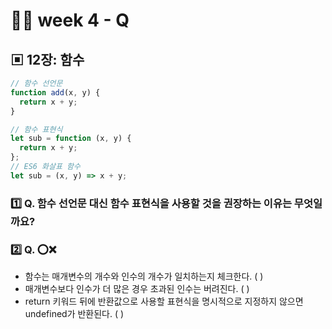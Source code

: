 # 👩‍🏫 week 4 - Q

## ▣ 12장: 함수

```js
// 함수 선언문
function add(x, y) {
  return x + y;
}
```

```js
// 함수 표현식
let sub = function (x, y) {
  return x + y;
};
// ES6 화살표 함수
let sub = (x, y) => x + y;
```

### 1️⃣ Q. 함수 선언문 대신 함수 표현식을 사용할 것을 권장하는 이유는 무엇일까요?

### 2️⃣ Q. ⭕❌

- 함수는 매개변수의 개수와 인수의 개수가 일치하는지 체크한다. ( )
- 매개변수보다 인수가 더 많은 경우 초과된 인수는 버려진다. ( )
- return 키워드 뒤에 반환값으로 사용할 표현식을 명시적으로 지정하지 않으면 undefined가 반환된다. ( )
